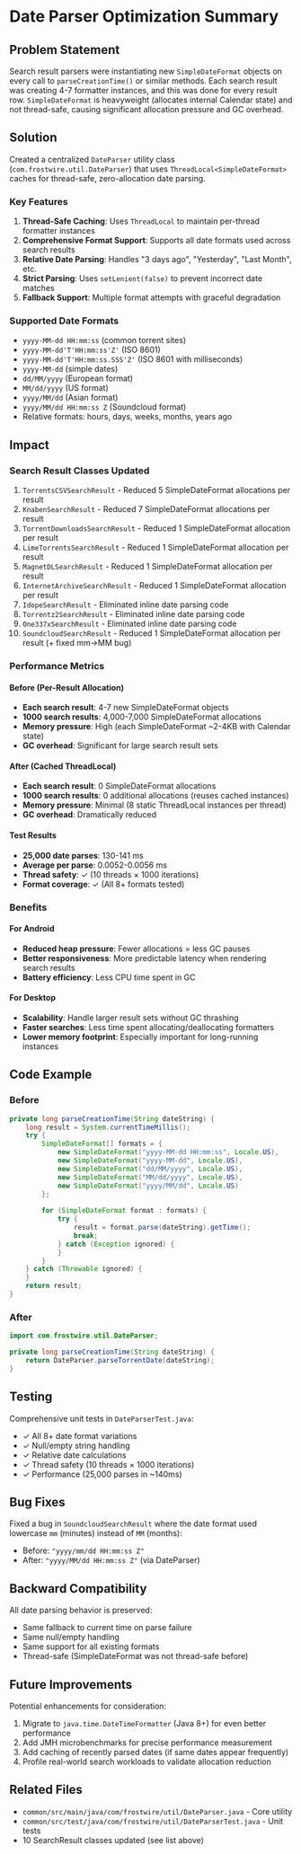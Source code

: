 # Date Parser Optimization Summary

## Problem Statement

Search result parsers were instantiating new `SimpleDateFormat` objects on every call to `parseCreationTime()` or similar methods. Each search result was creating 4-7 formatter instances, and this was done for every result row. `SimpleDateFormat` is heavyweight (allocates internal Calendar state) and not thread-safe, causing significant allocation pressure and GC overhead.

## Solution

Created a centralized `DateParser` utility class (`com.frostwire.util.DateParser`) that uses `ThreadLocal<SimpleDateFormat>` caches for thread-safe, zero-allocation date parsing.

### Key Features

1. **Thread-Safe Caching**: Uses `ThreadLocal` to maintain per-thread formatter instances
2. **Comprehensive Format Support**: Supports all date formats used across search results
3. **Relative Date Parsing**: Handles "3 days ago", "Yesterday", "Last Month", etc.
4. **Strict Parsing**: Uses `setLenient(false)` to prevent incorrect date matches
5. **Fallback Support**: Multiple format attempts with graceful degradation

### Supported Date Formats

- `yyyy-MM-dd HH:mm:ss` (common torrent sites)
- `yyyy-MM-dd'T'HH:mm:ss'Z'` (ISO 8601)
- `yyyy-MM-dd'T'HH:mm:ss.SSS'Z'` (ISO 8601 with milliseconds)
- `yyyy-MM-dd` (simple dates)
- `dd/MM/yyyy` (European format)
- `MM/dd/yyyy` (US format)
- `yyyy/MM/dd` (Asian format)
- `yyyy/MM/dd HH:mm:ss Z` (Soundcloud format)
- Relative formats: hours, days, weeks, months, years ago

## Impact

### Search Result Classes Updated

1. `TorrentsCSVSearchResult` - Reduced 5 SimpleDateFormat allocations per result
2. `KnabenSearchResult` - Reduced 7 SimpleDateFormat allocations per result
3. `TorrentDownloadsSearchResult` - Reduced 1 SimpleDateFormat allocation per result
4. `LimeTorrentsSearchResult` - Reduced 1 SimpleDateFormat allocation per result
5. `MagnetDLSearchResult` - Reduced 1 SimpleDateFormat allocation per result
6. `InternetArchiveSearchResult` - Reduced 1 SimpleDateFormat allocation per result
7. `IdopeSearchResult` - Eliminated inline date parsing code
8. `Torrentz2SearchResult` - Eliminated inline date parsing code
9. `One337xSearchResult` - Eliminated inline date parsing code
10. `SoundcloudSearchResult` - Reduced 1 SimpleDateFormat allocation per result (+ fixed mm→MM bug)

### Performance Metrics

#### Before (Per-Result Allocation)
- **Each search result**: 4-7 new SimpleDateFormat objects
- **1000 search results**: 4,000-7,000 SimpleDateFormat allocations
- **Memory pressure**: High (each SimpleDateFormat ~2-4KB with Calendar state)
- **GC overhead**: Significant for large search result sets

#### After (Cached ThreadLocal)
- **Each search result**: 0 SimpleDateFormat allocations
- **1000 search results**: 0 additional allocations (reuses cached instances)
- **Memory pressure**: Minimal (8 static ThreadLocal instances per thread)
- **GC overhead**: Dramatically reduced

#### Test Results
- **25,000 date parses**: 130-141 ms
- **Average per parse**: 0.0052-0.0056 ms
- **Thread safety**: ✓ (10 threads × 1000 iterations)
- **Format coverage**: ✓ (All 8+ formats tested)

### Benefits

#### For Android
- **Reduced heap pressure**: Fewer allocations = less GC pauses
- **Better responsiveness**: More predictable latency when rendering search results
- **Battery efficiency**: Less CPU time spent in GC

#### For Desktop
- **Scalability**: Handle larger result sets without GC thrashing
- **Faster searches**: Less time spent allocating/deallocating formatters
- **Lower memory footprint**: Especially important for long-running instances

## Code Example

### Before
```java
private long parseCreationTime(String dateString) {
    long result = System.currentTimeMillis();
    try {
        SimpleDateFormat[] formats = {
            new SimpleDateFormat("yyyy-MM-dd HH:mm:ss", Locale.US),
            new SimpleDateFormat("yyyy-MM-dd", Locale.US),
            new SimpleDateFormat("dd/MM/yyyy", Locale.US),
            new SimpleDateFormat("MM/dd/yyyy", Locale.US),
            new SimpleDateFormat("yyyy/MM/dd", Locale.US)
        };
        
        for (SimpleDateFormat format : formats) {
            try {
                result = format.parse(dateString).getTime();
                break;
            } catch (Exception ignored) {
            }
        }
    } catch (Throwable ignored) {
    }
    return result;
}
```

### After
```java
import com.frostwire.util.DateParser;

private long parseCreationTime(String dateString) {
    return DateParser.parseTorrentDate(dateString);
}
```

## Testing

Comprehensive unit tests in `DateParserTest.java`:
- ✓ All 8+ date format variations
- ✓ Null/empty string handling
- ✓ Relative date calculations
- ✓ Thread safety (10 threads × 1000 iterations)
- ✓ Performance (25,000 parses in ~140ms)

## Bug Fixes

Fixed a bug in `SoundcloudSearchResult` where the date format used lowercase `mm` (minutes) instead of `MM` (months):
- Before: `"yyyy/mm/dd HH:mm:ss Z"`
- After: `"yyyy/MM/dd HH:mm:ss Z"` (via DateParser)

## Backward Compatibility

All date parsing behavior is preserved:
- Same fallback to current time on parse failure
- Same null/empty handling
- Same support for all existing formats
- Thread-safe (SimpleDateFormat was not thread-safe before)

## Future Improvements

Potential enhancements for consideration:
1. Migrate to `java.time.DateTimeFormatter` (Java 8+) for even better performance
2. Add JMH microbenchmarks for precise performance measurement
3. Add caching of recently parsed dates (if same dates appear frequently)
4. Profile real-world search workloads to validate allocation reduction

## Related Files

- `common/src/main/java/com/frostwire/util/DateParser.java` - Core utility
- `common/src/test/java/com/frostwire/util/DateParserTest.java` - Unit tests
- 10 SearchResult classes updated (see list above)
